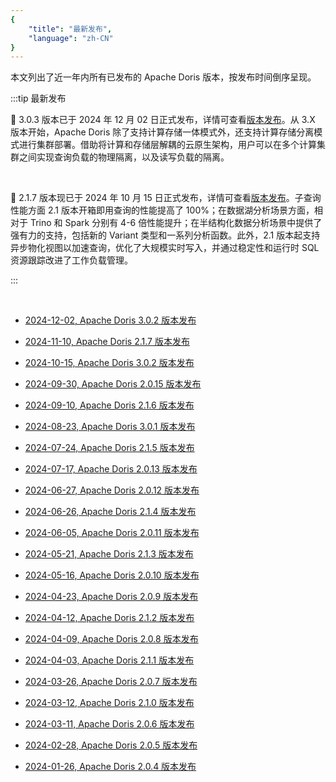 ```yaml
---
{
    "title": "最新发布",
    "language": "zh-CN"
}
---
```


<!--
Licensed to the Apache Software Foundation (ASF) under one
or more contributor license agreements.  See the NOTICE file
distributed with this work for additional information
regarding copyright ownership.  The ASF licenses this file
to you under the Apache License, Version 2.0 (the
"License"); you may not use this file except in compliance
with the License.  You may obtain a copy of the License at

  http://www.apache.org/licenses/LICENSE-2.0

Unless required by applicable law or agreed to in writing,
software distributed under the License is distributed on an
"AS IS" BASIS, WITHOUT WARRANTIES OR CONDITIONS OF ANY
KIND, either express or implied.  See the License for the
specific language governing permissions and limitations
under the License.
-->

本文列出了近一年内所有已发布的 Apache Doris 版本，按发布时间倒序呈现。



:::tip 最新发布

🎉 3.0.3 版本已于 2024 年 12 月 02 日正式发布，详情可查看[版本发布](../releasenotes/v3.0/release-3.0.3)。从 3.X 版本开始，Apache Doris 除了支持计算存储一体模式外，还支持计算存储分离模式进行集群部署。借助将计算和存储层解耦的云原生架构，用户可以在多个计算集群之间实现查询负载的物理隔离，以及读写负载的隔离。

<br />

🎉 2.1.7 版本现已于 2024 年 10 月 15 日正式发布，详情可查看[版本发布](../releasenotes/v2.1/release-2.1.7)。子查询性能方面 2.1 版本开箱即用查询的性能提高了 100%；在数据湖分析场景方面，相对于 Trino 和 Spark 分别有 4-6 倍性能提升；在半结构化数据分析场景中提供了强有力的支持，包括新的 Variant 类型和一系列分析函数。此外，2.1 版本起支持异步物化视图以加速查询，优化了大规模实时写入，并通过稳定性和运行时 SQL 资源跟踪改进了工作负载管理。

:::

<br />

- [2024-12-02, Apache Doris 3.0.2 版本发布](../releasenotes/v3.0/release-3.0.3.md) 

- [2024-11-10, Apache Doris 2.1.7 版本发布](../releasenotes/v2.1/release-2.1.7.md) 

- [2024-10-15, Apache Doris 3.0.2 版本发布](../releasenotes/v3.0/release-3.0.2.md) 

- [2024-09-30, Apache Doris 2.0.15 版本发布](../releasenotes/v2.0/release-2.0.15.md) 

- [2024-09-10, Apache Doris 2.1.6 版本发布](../releasenotes/v2.1/release-2.1.6.md) 

- [2024-08-23, Apache Doris 3.0.1 版本发布](../releasenotes/v3.0/release-3.0.1.md) 

- [2024-07-24, Apache Doris 2.1.5 版本发布](../releasenotes/v2.1/release-2.1.5.md)

- [2024-07-17, Apache Doris 2.0.13 版本发布](../releasenotes/v2.0/release-2.0.13.md)

- [2024-06-27, Apache Doris 2.0.12 版本发布](../releasenotes/v2.0/release-2.0.12.md)

- [2024-06-26, Apache Doris 2.1.4 版本发布](../releasenotes/v2.1/release-2.1.4.md)

- [2024-06-05, Apache Doris 2.0.11 版本发布](../releasenotes/v2.0/release-2.0.11.md)

- [2024-05-21, Apache Doris 2.1.3 版本发布](../releasenotes/v2.1/release-2.1.3.md)

- [2024-05-16, Apache Doris 2.0.10 版本发布](../releasenotes/v2.0/release-2.0.10.md)

- [2024-04-23, Apache Doris 2.0.9 版本发布](../releasenotes/v2.0/release-2.0.9.md)

- [2024-04-12, Apache Doris 2.1.2 版本发布](../releasenotes/v2.1/release-2.1.2.md)

- [2024-04-09, Apache Doris 2.0.8 版本发布](../releasenotes/v2.0/release-2.0.8.md)

- [2024-04-03, Apache Doris 2.1.1 版本发布](../releasenotes/v2.1/release-2.1.1.md)

- [2024-03-26, Apache Doris 2.0.7 版本发布](../releasenotes/v2.0/release-2.0.7.md)

- [2024-03-12, Apache Doris 2.1.0 版本发布](../releasenotes/v2.1/release-2.1.0.md)

- [2024-03-11, Apache Doris 2.0.6 版本发布](../releasenotes/v2.0/release-2.0.6.md)

- [2024-02-28, Apache Doris 2.0.5 版本发布](../releasenotes/v2.0/release-2.0.5.md)

- [2024-01-26, Apache Doris 2.0.4 版本发布](../releasenotes/v2.0/release-2.0.4.md)




